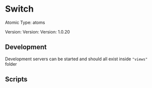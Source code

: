 # Switch

Atomic Type: atoms

Version: Version: Version: 1.0.20






## Development

Development servers can be started and should all exist inside `"views"` folder

## Scripts

